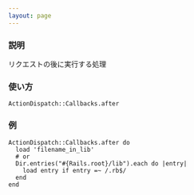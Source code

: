 ```yaml
---
layout: page
---
```

### 説明
リクエストの後に実行する処理

### 使い方
    ActionDispatch::Callbacks.after

### 例
    ActionDispatch::Callbacks.after do
      load 'filename_in_lib'
      # or
      Dir.entries("#{Rails.root}/lib").each do |entry|
        load entry if entry =~ /.rb$/
      end
    end